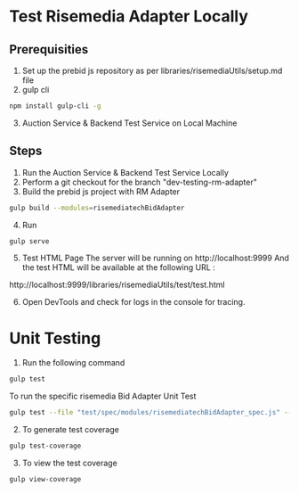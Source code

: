 # Test Risemedia Adapter Locally

## Prerequisities 
1. Set up the prebid js repository as per libraries/risemediaUtils/setup.md file
2. gulp cli 
```bash
npm install gulp-cli -g
```
3. Auction Service & Backend Test Service on Local Machine

## Steps
1. Run the Auction Service & Backend Test Service Locally
2. Perform a git checkout for the branch "dev-testing-rm-adapter"
3. Build the prebid js project with RM Adapter
```bash
gulp build --modules=risemediatechBidAdapter
```

4. Run
```bash
gulp serve
```

5. Test HTML Page
The server will be running on http://localhost:9999
And the test HTML will be available at the following URL :

http://localhost:9999/libraries/risemediaUtils/test/test.html

6. Open DevTools and check for logs in the console for tracing.

# Unit Testing

1. Run the following command
```bash
gulp test
```
To run the specific risemedia Bid Adapter Unit Test
```bash
gulp test --file "test/spec/modules/risemediatechBidAdapter_spec.js" --nolint
```

2. To generate test coverage
```bash
gulp test-coverage
```

3. To view the test coverage
```bash
gulp view-coverage
```